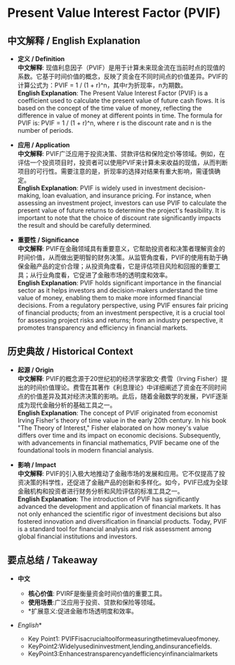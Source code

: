 # Present Value Interest Factor (PVIF)

## 中文解释 / English Explanation

* **定义 / Definition**  
  **中文解释**: 现值利息因子（PVIF）是用于计算未来现金流在当前时点的现值的系数。它基于时间价值的概念，反映了资金在不同时间点的价值差异。PVIF的计算公式为：PVIF = 1 / (1 + r)^n，其中r为折现率，n为期数。  
  **English Explanation**: The Present Value Interest Factor (PVIF) is a coefficient used to calculate the present value of future cash flows. It is based on the concept of the time value of money, reflecting the difference in value of money at different points in time. The formula for PVIF is: PVIF = 1 / (1 + r)^n, where r is the discount rate and n is the number of periods.

* **应用 / Application**  
  **中文解释**: PVIF广泛应用于投资决策、贷款评估和保险定价等领域。例如，在评估一个投资项目时，投资者可以使用PVIF来计算未来收益的现值，从而判断项目的可行性。需要注意的是，折现率的选择对结果有重大影响，需谨慎确定。  
  **English Explanation**: PVIF is widely used in investment decision-making, loan evaluation, and insurance pricing. For instance, when assessing an investment project, investors can use PVIF to calculate the present value of future returns to determine the project's feasibility. It is important to note that the choice of discount rate significantly impacts the result and should be carefully determined.

* **重要性 / Significance**  
  **中文解释**: PVIF在金融领域具有重要意义，它帮助投资者和决策者理解资金的时间价值，从而做出更明智的财务决策。从监管角度看，PVIF的使用有助于确保金融产品的定价合理；从投资角度看，它是评估项目风险和回报的重要工具；从行业角度看，它促进了金融市场的透明度和效率。  
  **English Explanation**: PVIF holds significant importance in the financial sector as it helps investors and decision-makers understand the time value of money, enabling them to make more informed financial decisions. From a regulatory perspective, using PVIF ensures fair pricing of financial products; from an investment perspective, it is a crucial tool for assessing project risks and returns; from an industry perspective, it promotes transparency and efficiency in financial markets.

## 历史典故 / Historical Context

* **起源 / Origin**  
  **中文解释**: PVIF的概念源于20世纪初的经济学家欧文·费雪（Irving Fisher）提出的时间价值理论。费雪在其著作《利息理论》中详细阐述了资金在不同时间点的价值差异及其对经济决策的影响。此后，随着金融数学的发展，PVIF逐渐成为现代金融分析的基础工具之一。  
  **English Explanation**: The concept of PVIF originated from economist Irving Fisher's theory of time value in the early 20th century. In his book "The Theory of Interest," Fisher elaborated on how money's value differs over time and its impact on economic decisions. Subsequently, with advancements in financial mathematics, PVIF became one of the foundational tools in modern financial analysis.

* **影响 / Impact**  
  **中文解释**: PVIF的引入极大地推动了金融市场的发展和应用。它不仅提高了投资决策的科学性，还促进了金融产品的创新和多样化。如今，PVIF已成为全球金融机构和投资者进行财务分析和风险评估的标准工具之一。  
  **English Explanation**: The introduction of PVIF has significantly advanced the development and application of financial markets. It has not only enhanced the scientific rigor of investment decisions but also fostered innovation and diversification in financial products. Today, PVIF is a standard tool for financial analysis and risk assessment among global financial institutions and investors.

## 要点总结 / Takeaway

* **中文**  
  - **核心价值**: PVIRF是衡量资金时间价值的重要工具。
  - **使用场景**:广泛应用于投资、贷款和保险等领域。
  - *扩展意义:促进金融市场透明度和效率。

* *English**
   - Key Point1: PVIFFisacrucialtoolformeasuringthetimevalueofmoney.
   - KeyPoint2:Widelyusedininvestment,lending,andinsurancefields.
   - KeyPoint3:Enhancestransparencyandefficiencyinfinancialmarkets